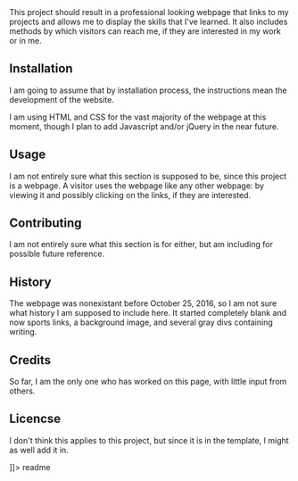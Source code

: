 <snippet>
  <content><![CDATA[
  # ${1:My Personal Webpage}

  This project should result in a professional looking webpage that links to my projects and allows me to display the skills that I've learned. It also includes methods by which visitors can reach me, if they are interested in my work or in me.

  ## Installation

  I am going to assume that by installation process, the instructions mean the development of the website.

  I am using HTML and CSS for the vast majority of the webpage at this moment, though I plan to add Javascript and/or jQuery in the near future.

  ## Usage

  I am not entirely sure what this section is supposed to be, since this project is a webpage. A visitor uses the webpage like any other webpage: by viewing it and possibly clicking on the links, if they are interested.

  ## Contributing

  I am not entirely sure what this section is for either, but am including for possible future reference.

  ## History

  The webpage was nonexistant before October 25, 2016, so I am not sure what history I am supposed to include here. It started completely blank and now sports links, a background image, and several gray divs containing writing.

  ## Credits

  So far, I am the only one who has worked on this page, with little input from others.

  ## Licencse

  I don't think this applies to this project, but since it is in the template, I might as well add it in.

  ]]></content>
  <tabTrigger>readme</tabTrigger>
</snippet>